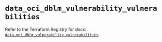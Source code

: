 # `data_oci_dblm_vulnerability_vulnerabilities`

Refer to the Terraform Registry for docs: [`data_oci_dblm_vulnerability_vulnerabilities`](https://registry.terraform.io/providers/hashicorp/oci/7.19.0/docs/data-sources/dblm_vulnerability_vulnerabilities).
